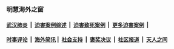 
### 明慧海外之窗

####  [武汉肺炎](indexes/365.md?t=01030700) &nbsp;|&nbsp;  [迫害案例综述](indexes/328.md?t=01030700) &nbsp;|&nbsp; [迫害致死案例](indexes/277.md?t=01030700)  &nbsp;|&nbsp; [更多迫害案例](indexes/81.md?t=01030700)  &nbsp;|&nbsp; 
####  [时事评论](indexes/251.md?t=01030700) &nbsp;|&nbsp; [海外简讯](indexes/245.md?t=01030700)&nbsp;|&nbsp;  [社会支持](indexes/140.md?t=01030700) &nbsp;|&nbsp; [褒奖决议](indexes/282.md?t=01030700) &nbsp;|&nbsp; [社区报道](indexes/91.md?t=01030700)  &nbsp;|&nbsp; [天人之间](indexes/78.md?t=01030700) 


